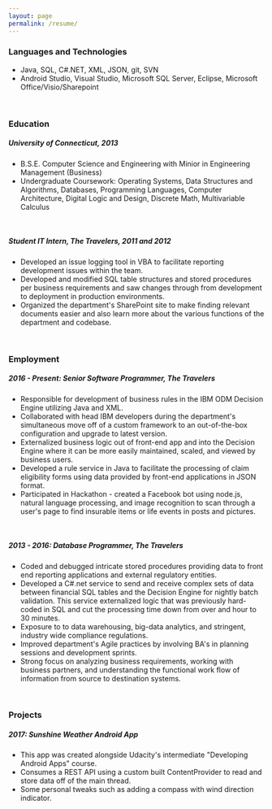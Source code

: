 ```yaml
---
layout: page
permalink: /resume/
---
```


### Languages and Technologies

- Java, SQL, C#.NET, XML, JSON, git, SVN
- Android Studio, Visual Studio, Microsoft SQL Server, Eclipse, Microsoft Office/Visio/Sharepoint

<br>

### Education

##### University of Connecticut, 2013
- B.S.E. Computer Science and Engineering with Minior in Engineering Management (Business)
- Undergraduate Coursework: Operating Systems, Data Structures and Algorithms, Databases, Programming Languages, Computer Architecture, Digital Logic and Design, Discrete Math, Multivariable Calculus

<br>

##### Student IT Intern, The Travelers, 2011 and 2012
- Developed an issue logging tool in VBA to facilitate reporting development issues within the team.
- Developed and modified SQL table structures and stored procedures per business requirements and saw changes through from development to deployment in production environments.
- Organized the department's SharePoint site to make finding relevant documents easier and also learn more about the various functions of the department and codebase.

<br>

### Employment

##### 2016 - Present: Senior Software Programmer, The Travelers

- Responsible for development of business rules in the IBM ODM Decision Engine utilizing Java and XML.
- Collaborated with head IBM developers during the department's simultaneous move off of a custom framework to an out-of-the-box configuration and upgrade to latest version.
- Externalized business logic out of front-end app and into the Decision Engine where it can be more easily maintained, scaled, and viewed by business users.
- Developed a rule service in Java to facilitate the processing of claim eligibility forms using data provided by front-end applications in JSON format.
- Participated in Hackathon - created a Facebook bot using node.js, natural language processing, and image recognition to scan through a user's page to find insurable items or life events in posts and pictures.

<br>

##### 2013 - 2016: Database Programmer, The Travelers

- Coded and debugged intricate stored procedures providing data to front end reporting applications and external regulatory entities.
- Developed a C#.net service to send and receive complex sets of data between financial SQL tables and the Decision Engine for nightly batch validation. This service externalized logic that was previously hard-coded in SQL and cut the processing time down from over and hour to 30 minutes.
- Exposure to to data warehousing, big-data analytics, and stringent, industry wide compliance regulations.
- Improved department's Agile practices by involving BA's in planning sessions and development sprints.
- Strong focus on analyzing business requirements, working with business partners, and understanding the functional work flow of information from source to destination systems.

<br>

### Projects

##### 2017: Sunshine Weather Android App
- This app was created alongside Udacity's intermediate "Developing Android Apps" course.
- Consumes a REST API using a custom built ContentProvider to read and store data off of the main thread.
- Some personal tweaks such as adding a compass with wind direction indicator.
